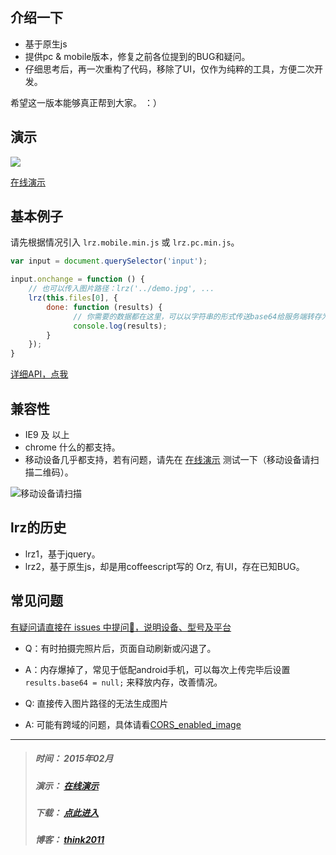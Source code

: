 ## 介绍一下
* 基于原生js
* 提供pc & mobile版本，修复之前各位提到的BUG和疑问。
* 仔细思考后，再一次重构了代码，移除了UI，仅作为纯粹的工具，方便二次开发。

希望这一版本能够真正帮到大家。 ：）

## 演示
![](http://think2011.qiniudn.com/lrz3-demo.gif)

[在线演示](http://lrz3.herokuapp.com/)

## 基本例子
请先根据情况引入 `lrz.mobile.min.js` 或 `lrz.pc.min.js`。

```javascript
var input = document.querySelector('input');

input.onchange = function () {
    // 也可以传入图片路径：lrz('../demo.jpg', ...
    lrz(this.files[0], {
        done: function (results) {
              // 你需要的数据都在这里，可以以字符串的形式传送base64给服务端转存为图片。
              console.log(results); 
        }
    });
}
```

[详细API，点我](https://github.com/think2011/localResizeIMG3/wiki)

## 兼容性
* IE9 及 以上
* chrome 什么的都支持。
* 移动设备几乎都支持，若有问题，请先在 [在线演示](http://lrz3.herokuapp.com/) 测试一下（移动设备请扫描二维码）。

![移动设备请扫描](http://think2011.qiniudn.com/lrz3-qrcode.png)

## lrz的历史
* lrz1，基于jquery。
* lrz2，基于原生js，却是用coffeescript写的 Orz, 有UI，存在已知BUG。


## 常见问题
[有疑问请直接在 issues 中提问👊，说明设备、型号及平台](https://github.com/think2011/localResizeIMG3/issues)

* Q：有时拍摄完照片后，页面自动刷新或闪退了。
* A：内存爆掉了，常见于低配android手机，可以每次上传完毕后设置 `results.base64 = null;` 来释放内存，改善情况。

* Q: 直接传入图片路径的无法生成图片
* A: 可能有跨域的问题，具体请看[CORS_enabled_image](https://developer.mozilla.org/en-US/docs/Web/HTML/CORS_enabled_image)

---
> ##### 时间： 2015年02月
> ##### 演示： [在线演示](http://lrz3.herokuapp.com/)
> ##### 下载： [点此进入](https://github.com/think2011/localResizeIMG3/releases)
> ##### 博客： [think2011](http://think2011.github.io)

